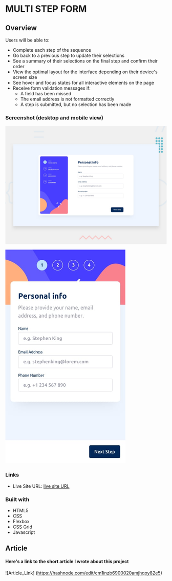 #  MULTI STEP FORM


## Overview


   Users will be able to:

  - Complete each step of the sequence
  - Go back to a previous step to update their selections
  - See a summary of their selections on the final step and confirm their order
  - View the optimal layout for the interface depending on their device's screen size
  - See hover and focus states for all interactive elements on the page
  - Receive form validation messages if:
    - A field has been missed
    - The email address is not formatted correctly
    - A step is submitted, but no selection has been made


### Screenshot (desktop and mobile view)

![desktop](/multi-step-form-main/multi-step-form-main/design/desktop-preview.jpg)

![mobile](/multi-step-form-main/multi-step-form-main/design/mobile-design-step-1.jpg)


### Links

- Live Site URL: [live site URL](https://github.com/Akindewa/Multi_Step_Form)


### Built with

- HTML5 
- CSS 
- Flexbox
- CSS Grid
- Javascript


## Article

#### Here's a link to the short article I wrote about this project
  ![Article_Link] (https://hashnode.com/edit/cm1inzb6900020amjhqoy82e5)

